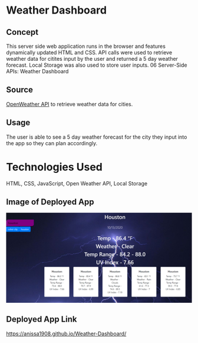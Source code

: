 # Weather Dashboard

## Concept
This server side web application runs in the browser and features dynamically updated HTML and CSS. API calls were used to retrieve weather data for citites input by the user and returned a 5 day weather forecast. Local Storage was also used to store user inputs.
06 Server-Side APIs: Weather Dashboard

## Source

[OpenWeather API](https://openweathermap.org/api) to retrieve weather data for cities. 

## Usage

The user is able to see a 5 day weather forecast for the city they input into the app so they can plan accordingly.

# Technologies Used
HTML, CSS, JavaScript, Open Weather API, Local Storage

## Image of Deployed App

<img src="Houston.png">

## Deployed App Link

https://anissa1908.github.io/Weather-Dashboard/


